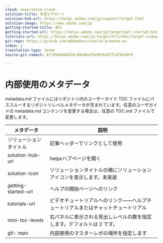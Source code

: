 ```yaml
---
cloud: experience-cloud
solution-title: 学習とサポート
solution-hub-url: https://helpx.adobe.com/jp/support/target.html
solution-image: https://www.adobe.com/jp
getting-started-title: 導入
getting-started-url: https://helpx.adobe.com/jp/target/get-started.html
tutorials-url: https://helpx.adobe.com/jp/target/kt/index/target-videos.html
git-repo: https://github.com/AdobeDocs/search-promote.en
index: y
translation-type: tm+mt
source-git-commit: 87f8584440256c90546e3fb997b387fc87b590f9

---
```



# 内部使用のメタデータ

metadata.md ファイルにはリポジトリ内のユーザーガイド TOC ファイルにパススルーするリポジトリレベルメタデータが含まれています。任意のユーザガイドの metadata.md コンテンツを変更する場合は、任意の TOC.md ファイルで変更します。

| メタデータ | 説明 |
|--- |--- |
| ソリューションタイトル | 記事ヘッダーでリンクとして使用 |
| solution-hub-url | helpxハブページを開く |
| solution-icon | ソリューションタイトルの横にソリューションアイコンを表示します。未実装 |
| getting-started-url | ヘルプの開始ページへのリンク |
| tutorials-url | ビデオチュートリアルへのリンク——ヘルプチュートリアルまたはチャットチュートリアル |
| mini-toc-levels | 右パネルに表示される見出しレベルの数を指定します。デフォルトは 2 です。 |
| git- repo | 内部使用のマスターレポの場所を指定します |

